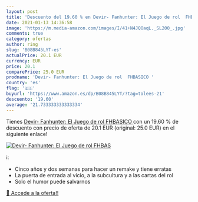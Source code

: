 ```yaml
---
layout: post
title: 'Descuento del 19.60 % en Devir- Fanhunter: El Juego de rol  FHBAS'
date: 2021-01-13 14:36:58
image: 'https://m.media-amazon.com/images/I/41+N4JQOaqL._SL200_.jpg'
comments: true
category: ofertas
author: ring
slug: 'B08B845LYT-es'
actualPrice: 20.1 EUR
currency: EUR
price: 20.1
comparePrice: 25.0 EUR
prodname: 'Devir- Fanhunter: El Juego de rol  FHBASICO '
country: 'es'
flag: '🇪🇸'
buyurl: 'https://www.amazon.es/dp/B08B845LYT/?tag=tolees-21'
descuento: '19.60'
average: '21.733333333333334'
---
```


Tienes [Devir- Fanhunter: El Juego de rol  FHBASICO ](https://www.amazon.es/dp/B08B845LYT/?tag=tolees-21) con un 19.60 % de descuento con precio de oferta de 20.1 EUR (original: 25.0 EUR) en el siguiente enlace!

[![Devir- Fanhunter: El Juego de rol  FHBAS](https://m.media-amazon.com/images/I/41+N4JQOaqL._SL200_.jpg)](https://www.amazon.es/dp/B08B845LYT/?tag=tolees-21)

ℹ️:

- Cinco años y dos semanas para hacer un remake y tiene erratas
- La puerta de entrada al vicio, a la subcultura y a las cartas del rol
- Solo el humor puede salvarnos

[🛒 Accede a la oferta!!](https://www.amazon.es/dp/B08B845LYT/?tag=tolees-21)
